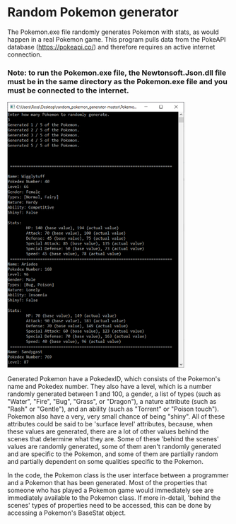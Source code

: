 # Random Pokemon generator
The Pokemon.exe file randomly generates Pokemon with stats, as would happen in a real Pokemon game. This program pulls data from the PokeAPI database (https://pokeapi.co/) and therefore requires an active internet connection.

### Note: to run the Pokemon.exe file, the Newtonsoft.Json.dll file must be in the same directory as the Pokemon.exe file and you must be connected to the internet.

<img src = "Pokemon.PNG" width = 400>

Generated Pokemon have a PokedexID, which consists of the Pokemon's name and Pokedex number. They also have a level, which
is a number randomly generated between 1 and 100, a gender, a list of types (such as "Water", "Fire", "Bug", "Grass", or "Dragon"),
a nature attribute (such as "Rash" or "Gentle"), and an ability (such as "Torrent" or "Poison touch"). Pokemon also have a very, very 
small chance of being "shiny". All of these attributes could be said to be
'surface level' attributes, because, when these values are generated, there are a lot of other values behind the scenes that
determine what they are. Some of these 'behind the scenes' values are randomly generated, some of them aren't randomly generated 
and are specific to the Pokemon, and some of them are partially random and partially dependent on some qualities specific to the Pokemon.

In the code, the Pokemon class is the user interface between a programmer and a Pokemon that has been generated. Most of the
properties that someone who has played a Pokemon game would immediately see are immediately available to the Pokemon class. If more
in-detail, 'behind the scenes' types of properties need to be accessed, this can be done by accessing a Pokemon's BaseStat object.
